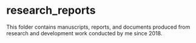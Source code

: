 # research_reports
This folder contains manuscripts, reports, and documents produced from research and development work conducted by me since 2018.

